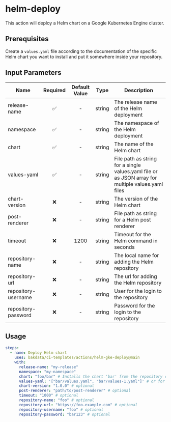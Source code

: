# helm-deploy

This action will deploy a Helm chart on a Google Kubernetes Engine cluster.

## Prerequisites

Create a `values.yaml` file according to the documentation of the specific Helm chart you want to install and put it somewhere inside your repository.

## Input Parameters

| Name                | Required | Default Value |  Type  | Description                                                                                       |
| ------------------- | :------: | :-----------: | :----: | ------------------------------------------------------------------------------------------------- |
| release-name        |    ✅    |       -       | string | The release name of the Helm deployment                                                           |
| namespace           |    ✅    |       -       | string | The namespace of the Helm deployment                                                              |
| chart               |    ✅    |       -       | string | The name of the Helm chart                                                                        |
| values-yaml         |    ✅    |       -       | string | File path as string for a single values.yaml file or as JSON array for multiple values.yaml files |
| chart-version       |    ❌    |       -       | string | The version of the Helm chart                                                                     |
| post-renderer       |    ❌    |       -       | string | File path as string for a Helm post renderer                                                      |
| timeout             |    ❌    |     1200      | string | Timeout for the Helm command in seconds                                                           |
| repository-name     |    ❌    |       -       | string | The local name for adding the Helm repository                                                     |
| repository-url      |    ❌    |       -       | string | The url for adding the Helm repository                                                            |
| repository-username |    ❌    |       -       | string | User for the login to the repository                                                              |
| repository-password |    ❌    |       -       | string | Password for the login to the repository                                                          |

## Usage

```yaml
steps:
  - name: Deploy Helm chart
    uses: bakdata/ci-templates/actions/helm-gke-deploy@main
    with:
      release-name: "my-release"
      namespace: "my-namespace"
      chart: "foo/bar" # Installs the chart 'bar' from the repository called 'foo'
      values-yaml: '["bar/values.yaml", "bar/values-1.yaml"]' # or for a single value file just as a string: "bar/values.yaml"
      chart-version: "1.0.0" # optional
      post-renderer: "path/to/post-renderer" # optional
      timeout: "1000" # optional
      repository-name: "foo" # optional
      repository-url: "https://foo.example.com" # optional
      repository-username: "foo" # optional
      repository-password: "bar123" # optional
```
